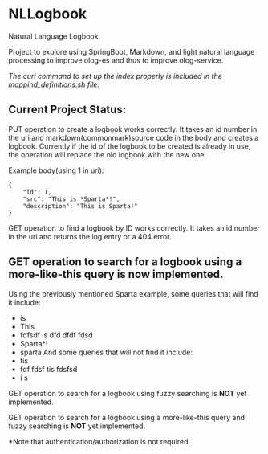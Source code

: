 # NLLogbook
Natural Language Logbook


Project to explore using SpringBoot, Markdown, and light natural language processing
to improve olog-es and thus to improve olog-service.

*The curl command to set up the index properly is included in the mappind_definitions.sh file.*


**Current Project Status:**
---

PUT operation to create a logbook works correctly.
It takes an id number in the uri and markdown(commonmark)source code in the body and creates a logbook.
Currently if the id of the logbook to be created is already in use, the operation will replace the old logbook with the new one. 

Example body(using 1 in uri): 
```
{
    "id": 1,
    "src": "This is *Sparta*!",
    "description": "This is Sparta!"
}
```

GET operation to find a logbook by ID works correctly.
It takes an id number in the uri and returns the log entry or a 404 error.

## GET operation to search for a logbook using a more-like-this query is now implemented.
Using the previously mentioned Sparta example, some queries that will find it include:
- is
- This
- fdfsdf is dfd dfdf fdsd
- Sparta*!
- sparta
And some queries that will not find it include:
- tis
- fdf fdsf tis fdsfsd
- i s

GET operation to search for a logbook using fuzzy searching is **NOT** yet implemented.

GET operation to search for a logbook using a more-like-this query and fuzzy searching is **NOT** yet implemented.

*Note that authentication/authorization is not required.
